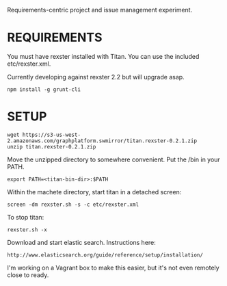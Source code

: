 Requirements-centric project and issue management experiment.


# REQUIREMENTS

You must have rexster installed with Titan.  You can use the included etc/rexster.xml.

Currently developing against rexster 2.2 but will upgrade asap.

```
npm install -g grunt-cli
```

# SETUP


```
wget https://s3-us-west-2.amazonaws.com/graphplatform.swmirror/titan.rexster-0.2.1.zip
unzip titan.rexster-0.2.1.zip

```

Move the unzipped directory to somewhere convenient.    Put the <titan-directory>/bin in your PATH.

```
export PATH=<titan-bin-dir>:$PATH
```

Within the machete directory, start titan in a detached screen:

```
screen -dm rexster.sh -s -c etc/rexster.xml
```

To stop titan:

```
rexster.sh -x
```

Download and start elastic search.  Instructions here:

`http://www.elasticsearch.org/guide/reference/setup/installation/`

I'm working on a Vagrant box to make this easier, but it's not even remotely close to ready.





